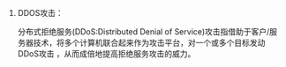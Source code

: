 1. DDOS攻击：

    分布式拒绝服务(DDoS:Distributed Denial of Service)攻击指借助于客户/服务器技术，将多个计算机联合起来作为攻击平台，对一个或多个目标发动DDoS攻击
    ，从而成倍地提高拒绝服务攻击的威力。

